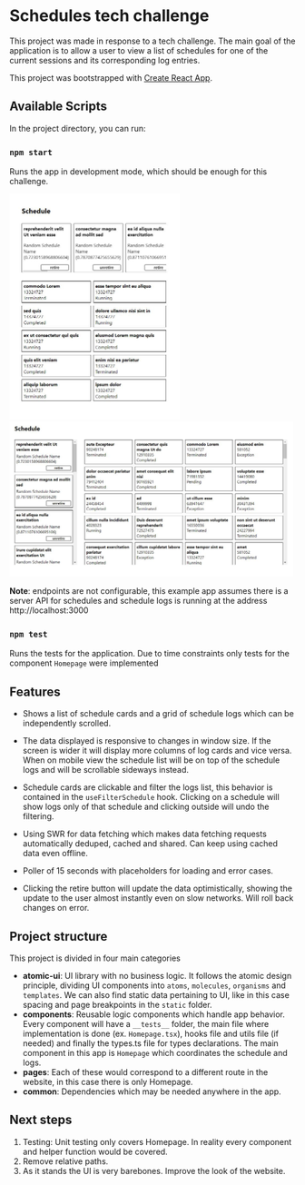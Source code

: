 # Schedules tech challenge

This project was made in response to a tech challenge. The main goal of the application is to allow a user to view a list of schedules for one of the current sessions and its corresponding log entries.

This project was bootstrapped with [Create React App](https://github.com/facebook/create-react-app).

## Available Scripts

In the project directory, you can run:

### `npm start`

Runs the app in development mode, which should be enough for this challenge.

<img src="./assets/previewMobile.JPG" width="300px">
<img src="./assets/preview.JPG" width="500px">

**Note**: endpoints are not configurable, this example app assumes there is a server API for schedules and schedule logs is running at the address http://localhost:3000

### `npm test`

Runs the tests for the application. Due to time constraints only tests for the component `Homepage` were implemented

## Features

- Shows a list of schedule cards and a grid of schedule logs which can be independently scrolled.

- The data displayed is responsive to changes in window size. If the screen is wider it will display more columns of log cards and vice versa. When on mobile view the schedule list will be on top of the schedule logs and will be scrollable sideways instead.

- Schedule cards are clickable and filter the logs list, this behavior is contained in the `useFilterSchedule` hook. Clicking on a schedule will show logs only of that schedule and clicking outside will undo the filtering.

- Using SWR for data fetching which makes data fetching requests automatically deduped, cached and shared. Can keep using cached data even offline.

- Poller of 15 seconds with placeholders for loading and error cases.

- Clicking the retire button will update the data optimistically, showing the update to the user almost instantly even on slow networks. Will roll back changes on error.

## Project structure

This project is divided in four main categories

- **atomic-ui**: UI library with no business logic. It follows the atomic design principle, dividing UI components into `atoms`, `molecules`, `organisms` and `templates`. We can also find static data pertaining to UI, like in this case spacing and page breakpoints in the `static` folder.
- **components**: Reusable logic components which handle app behavior. Every component will have a `__tests__` folder, the main file where implementation is done (ex. `Homepage.tsx`), hooks file and utils file (if needed) and finally the types.ts file for types declarations.
  The main component in this app is `Homepage` which coordinates the schedule and logs.
- **pages**: Each of these would correspond to a different route in the website, in this case there is only Homepage.
- **common**: Dependencies which may be needed anywhere in the app.

## Next steps

1. Testing: Unit testing only covers Homepage. In reality every component and helper function would be covered.
2. Remove relative paths.
3. As it stands the UI is very barebones. Improve the look of the website.
